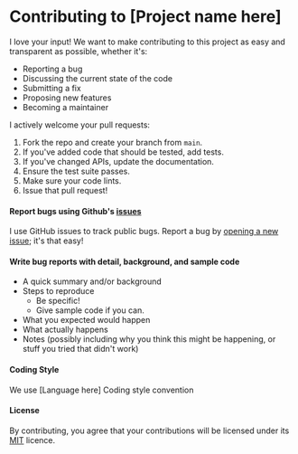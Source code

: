 # Contributing to [Project name here]
I love your input! We want to make contributing to this project as easy and transparent as possible, whether it's:

- Reporting a bug
- Discussing the current state of the code
- Submitting a fix
- Proposing new features
- Becoming a maintainer


I actively welcome your pull requests:

1. Fork the repo and create your branch from `main`.
2. If you've added code that should be tested, add tests.
3. If you've changed APIs, update the documentation.
4. Ensure the test suite passes.
5. Make sure your code lints.
6. Issue that pull request!


#### Report bugs using Github's [issues](https://github.com/briandk/transcriptase-atom/issues)

I use GitHub issues to track public bugs. Report a bug by [opening a new issue](); it's that easy!

#### Write bug reports with detail, background, and sample code

- A quick summary and/or background
- Steps to reproduce
  - Be specific!
  - Give sample code if you can.
- What you expected would happen
- What actually happens
- Notes (possibly including why you think this might be happening, or stuff you tried that didn't work)


#### Coding Style

We use [Language here] Coding style convention

#### License
By contributing, you agree that your contributions will be licensed under its [MIT](licence_link_goes_here) licence.

